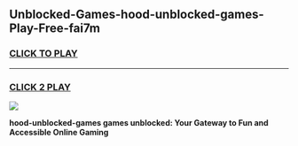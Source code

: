 
## Unblocked-Games-hood-unblocked-games-Play-Free-fai7m
<h3>
<a href="https://premium76.site?title=hood-unblocked-games&ref=15A">CLICK TO PLAY</a></h3>
<hr>

<h3>
<a href="https://premium76.site?title=hood-unblocked-games&ref=15A">CLICK 2 PLAY</a>
  
</h3>

<a href="https://premium76.site?title=hood-unblocked-games&ref=15A"><img src="https://clearcache.store/games.png"></a>


**hood-unblocked-games games unblocked: Your Gateway to Fun and Accessible Online Gaming**
